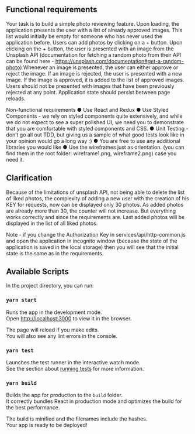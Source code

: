## Functional requirements
Your task is to build a simple photo reviewing feature.
Upon loading, the application presents the user with a list of already approved images. This list would initially be empty for someone who has never used the application before. Users can add photos by clicking on a + button. Upon clicking on the + button, the user is presented with an image from the Unsplash API (documentation for fetching a random photo from their API can be found here - https://unsplash.com/documentation#get-a-random-photo)
Whenever an image is presented, the user can either approve or reject the image. If an image is rejected, the user is presented with a new image. If the image is approved, it is added to the list of approved images.
Users should not be presented with images that have been previously rejected at any point.
Application state should persist between page reloads.
 
Non-functional requirements
● Use React and Redux
● Use Styled Components - we rely on styled components quite extensively, and while we do not expect to see a super polished UI, we need you to demonstrate that you are comfortable with styled components and CSS.
● Unit Testing - don’t go all out TDD, but giving us a sample of what good tests look like in your opinion would go a long way :)
● You are free to use any additional libraries you would like
● Use the wireframes just as orientation. (you can find them in the root folder: wireframe1.png, wireframe2.png)
case you need it.

## Clarification
Because of the limitations of unsplash API, not being able to delete the list of liked photos, the complexity of adding a new user with the creation of his KEY for requests, now can be displayed only 30 photos. As added photos are already more than 30, the counter will not increase. But everything works correctly and since the requirements are. Last added photos will be displayed in the list of all liked photos.

Note - if you change the Authorization Key in services/api/http-common.js and open the application in incognito window (because the state of the application is saved in the local storage) then you will see that the initial state is the same as in the requirements.


## Available Scripts

In the project directory, you can run:

### `yarn start`

Runs the app in the development mode.\
Open [http://localhost:3000](http://localhost:3000) to view it in the browser.

The page will reload if you make edits.\
You will also see any lint errors in the console.

### `yarn test`

Launches the test runner in the interactive watch mode.\
See the section about [running tests](https://facebook.github.io/create-react-app/docs/running-tests) for more information.

### `yarn build`

Builds the app for production to the `build` folder.\
It correctly bundles React in production mode and optimizes the build for the best performance.

The build is minified and the filenames include the hashes.\
Your app is ready to be deployed!
